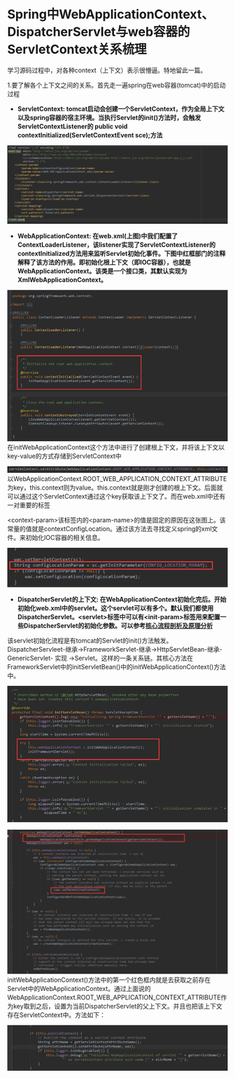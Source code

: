# Spring中WebApplicationContext、DispatcherServlet与web容器的ServletContext关系梳理

学习源码过程中，对各种context（上下文）表示很懵逼。特地留此一篇。

1.要了解各个上下文之间的关系。首先走一遍spring在web容器\(tomcat\)中的启动过程

* **ServletContext:  tomcat启动会创建一个ServletContext，作为全局上下文以及spring容器的宿主环境。当执行Servlet的init\(\)方法时，会触发ServletContextListener的 public void contextInitialized\(ServletContextEvent sce\);方法**

![](/assets/import-web-01.png)

* **WebApplicationContext:  在web.xml\(上图\)中我们配置了ContextLoaderListener，该listener实现了ServletContextListener的contextInitialized方法用来监听Servlet初始化事件。下图中红框部门的注释解释了该方法的作用。即初始化根上下文（即IOC容器），也就是WebApplicationContext。该类是一个接口类，其默认实现为XmlWebApplicationContext。**

![](/assets/import-web-02.png)在initWebApplicationContext这个方法中进行了创建根上下文，并将该上下文以key-value的方式存储到ServletContext中

![](/assets/import-web-03.png)以WebApplicationContext.ROOT\_WEB\_APPLICATION\_CONTEXT\_ATTRIBUTE为key，this.context则为value。this.context就是刚才创建的根上下文。后面就可以通过这个ServletContext通过这个key获取该上下文了。而在web.xml中还有一对重要的标签

&lt;context-param&gt;该标签内的&lt;param-name&gt;的值是固定的原因在这张图上。该常量的值就是contextConfigLocation。通过该方法去寻找定义spring的xml文件。来初始化IOC容器的相关信息。

![](/assets/import-web-04.png)

* **DispatcherServlet的上下文:  在WebApplicationContext初始化完后。开始初始化web.xml中的servlet。这个servlet可以有多个。默认我们都使用DispatcherServlet。&lt;servlet&gt;标签中可以有&lt;init-param&gt;标签用来配置一些DispatcherServlet的初始化参数。可以参考**[**核心流程剖析及原理分析**](/springyuan-ma-jie-du-pian/springmvcyuan-ma-jie-du/he-xin-liu-cheng-pou-xi.md)

该servlet初始化流程是有tomcat的Servlet的init\(\)方法触发。DispatcherServleet-继承-&gt;FrameworkServlet-继承-&gt;HttpServletBean-继承-GenericServlet- 实现 -&gt;Servlet。这样的一条关系链。其核心方法在FrameworkServlet中的initServletBean\(\)中的initWebApplicationContext\(\)方法中。

![](/assets/import-web-05.png)

![](/assets/import-web-06.png)initWebApplicationContext\(\)方法中的第一个红色框内就是去获取之前存在Servlet中的WebApplicationContext。通过上面说的WebApplicationContext.ROOT\_WEB\_APPLICATION\_CONTEXT\_ATTRIBUTE作为key取到之后，设置为当前DispatcherServlet的父上下文。并且也把该上下文存在ServletContext中。方法如下：

![](/assets/import-web-07.png)

